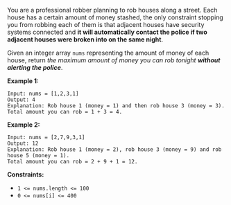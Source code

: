 You are a professional robber planning to rob houses along a street. Each
house has a certain amount of money stashed, the only constraint stopping you
from robbing each of them is that adjacent houses have security systems
connected and **it will automatically contact the police if two adjacent
houses were broken into on the same night**.

Given an integer array `nums` representing the amount of money of each house,
return _the maximum amount of money you can rob tonight **without alerting the
police**_.



**Example 1:**

    
    
    Input: nums = [1,2,3,1]
    Output: 4
    Explanation: Rob house 1 (money = 1) and then rob house 3 (money = 3).
    Total amount you can rob = 1 + 3 = 4.
    

**Example 2:**

    
    
    Input: nums = [2,7,9,3,1]
    Output: 12
    Explanation: Rob house 1 (money = 2), rob house 3 (money = 9) and rob house 5 (money = 1).
    Total amount you can rob = 2 + 9 + 1 = 12.
    



**Constraints:**

  * `1 <= nums.length <= 100`
  * `0 <= nums[i] <= 400`

